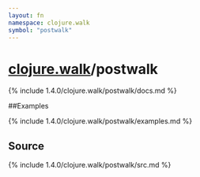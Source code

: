 ```yaml
---
layout: fn
namespace: clojure.walk
symbol: "postwalk"
---
```


# [clojure.walk](../)/postwalk

{% include 1.4.0/clojure.walk/postwalk/docs.md %}

##Examples

{% include 1.4.0/clojure.walk/postwalk/examples.md %}
## Source
{% include 1.4.0/clojure.walk/postwalk/src.md %}

